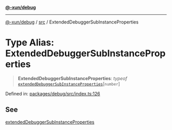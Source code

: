 [**@-xun/debug**](../../README.md)

***

[@-xun/debug](../../README.md) / [src](../README.md) / ExtendedDebuggerSubInstanceProperties

# Type Alias: ExtendedDebuggerSubInstanceProperties

> **ExtendedDebuggerSubInstanceProperties**: *typeof* [`extendedDebuggerSubInstanceProperties`](../variables/extendedDebuggerSubInstanceProperties.md)\[`number`\]

Defined in: [packages/debug/src/index.ts:126](https://github.com/Xunnamius/rejoinder/blob/6a2f2c964cfd9707e5829cabd8d4be94ce6acda1/packages/debug/src/index.ts#L126)

## See

[extendedDebuggerSubInstanceProperties](../variables/extendedDebuggerSubInstanceProperties.md)
